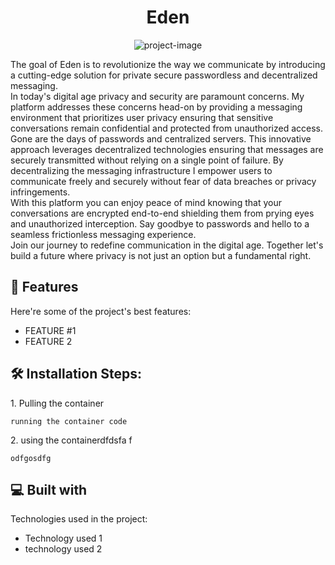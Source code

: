 <h1 align="center" id="title">Eden</h1>

<p align="center"><img src="https://socialify.git.ci/Simo56/Eden/image?font=Bitter&amp;forks=1&amp;issues=1&amp;name=1&amp;owner=1&amp;pattern=Overlapping%20Hexagons&amp;pulls=1&amp;stargazers=1&amp;theme=Dark" alt="project-image"></p>

<p id="description">The goal of Eden is to revolutionize the way we communicate by introducing a cutting-edge solution for private secure passwordless and decentralized messaging.
<br>
In today's digital age privacy and security are paramount concerns. My platform addresses these concerns head-on by providing a messaging environment that prioritizes user privacy ensuring that sensitive conversations remain confidential and protected from unauthorized access.
<br>
Gone are the days of passwords and centralized servers. This innovative approach leverages decentralized technologies ensuring that messages are securely transmitted without relying on a single point of failure. By decentralizing the messaging infrastructure I empower users to communicate freely and securely without fear of data breaches or privacy infringements. 
<br>
With this platform you can enjoy peace of mind knowing that your conversations are encrypted end-to-end shielding them from prying eyes and unauthorized interception.
Say goodbye to passwords and hello to a seamless frictionless messaging experience. 
<br>
Join our journey to redefine communication in the digital age. Together let's build a future where privacy is not just an option but a fundamental right.</p>

<h2>🧐 Features</h2>

Here're some of the project's best features:

- FEATURE #1
- FEATURE 2

<h2>🛠️ Installation Steps:</h2>

<p>1. Pulling the container</p>

```
running the container code
```

<p>2. using the containerdfdsfa f</p>

```
odfgosdfg
```

<h2>💻 Built with</h2>

Technologies used in the project:

- Technology used 1
- technology used 2
